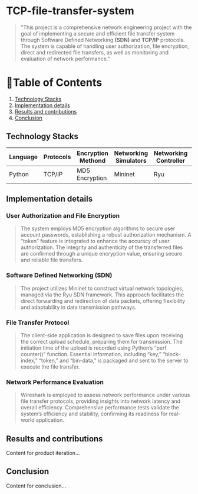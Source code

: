 # TCP-file-transfer-system
>   "This project is a comprehensive network engineering project with the goal of implementing a secure and efficient file transfer system through Software Defined Networking **(SDN)** and **TCP/IP** protocols. The system is capable of handling user authorization, file encryption, direct and redirected file transfers, as well as monitoring and evaluation of network performance."

# 📑Table of Contents
1. [Technology Stacks](#TechnologyStacks)
2. [Implementation details](#Implementationdetails)
3. [Results and contributions](#Resultsandcontributions)
4. [Conclusion](#conclusion)

## Technology Stacks


| Language | Protocols | Encryption Methond | Networking Simulators| Networking Controller | Network Architecture | Analysis Tool |
| ---- | --- | ----- | ------------- | ------- | ------- | -------- |
| Python | TCP/IP | MD5 Encryption | Mininet | Ryu | SDN | Wireshark |


## Implementation details

### User Authorization and File Encryption

> The system employs MD5 encryption algorithms to secure user account passwords, establishing a robust authorization mechanism. A “token” feature is integrated to enhance the accuracy of user authorization. The integrity and authenticity of the transferred files are confirmed through a unique encryption value, ensuring secure and reliable file transfers.

### Software Defined Networking (SDN)

> The project utilizes Mininet to construct virtual network topologies, managed via the Ryu SDN framework. This approach facilitates the direct forwarding and redirection of data packets, offering flexibility and adaptability in data transmission pathways.

### File Transfer Protocol

> The client-side application is designed to save files upon receiving the correct upload schedule, preparing them for transmission. The initiation time of the upload is recorded using Python’s “perf counter()” function. Essential information, including “key,” “block-index,” “token,” and “bin-data,” is packaged and sent to the server to execute the file transfer.

### Network Performance Evaluation

> Wireshark is employed to assess network performance under various file transfer protocols, providing insights into network latency and overall efficiency. Comprehensive performance tests validate the system’s efficiency and stability, confirming its readiness for real-world application.


## Results and contributions
Content for product iteration...

## Conclusion
Content for conclusion...



